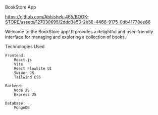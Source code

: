 BookStore App

https://github.com/Abhishek-465/BOOK-STORE/assets/127030695/2ddd3e50-2e58-4466-9175-0db41778ee66


Welcome to the BookStore app! It provides a delightful and user-friendly interface for managing and exploring a collection of books.

Technologies Used

    Frontend:
        React.js
        Vite
        React Flowbite UI
        Swiper JS
        Tailwind CSS
        
    Backend:
        Node JS
        Express JS
        
    Database:
        MongoDB



